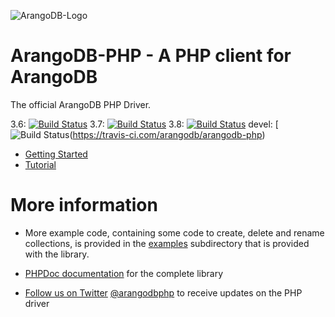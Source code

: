 ![ArangoDB-Logo](https://www.arangodb.com/docs/assets/arangodb_logo_2016_inverted.png)

# ArangoDB-PHP - A PHP client for ArangoDB

The official ArangoDB PHP Driver.

3.6: [![Build Status](https://api.travis-ci.com/arangodb/arangodb-php.svg?branch=3.6)](https://travis-ci.com/arangodb/arangodb-php)
3.7: [![Build Status](https://api.travis-ci.com/arangodb/arangodb-php.svg?branch=3.7)](https://travis-ci.com/arangodb/arangodb-php)
3.8: [![Build Status](https://api.travis-ci.com/arangodb/arangodb-php.svg?branch=3.8)](https://travis-ci.com/arangodb/arangodb-php)
devel: [![Build Status](https://api.travis-ci.com/arangodb/arangodb-php.svg?branch=devel)(https://travis-ci.com/arangodb/arangodb-php)

- [Getting Started](https://www.arangodb.com/docs/stable/drivers/php-getting-started.html)
- [Tutorial](https://www.arangodb.com/docs/stable/drivers/php-tutorial.html)

# More information

- More example code, containing some code to create, delete and rename
  collections, is provided in the [examples](examples) subdirectory that is
  provided with the library.

- [PHPDoc documentation](http://arangodb.github.io/arangodb-php/)
  for the complete library

- [Follow us on Twitter](https://twitter.com/arangodbphp)
  [@arangodbphp](https://twitter.com/arangodbphp)
  to receive updates on the PHP driver
